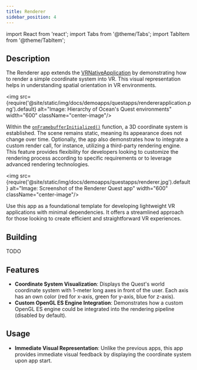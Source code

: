 ```yaml
---
title: Renderer
sidebar_position: 4
---
```


import React from 'react';
import Tabs from '@theme/Tabs';
import TabItem from '@theme/TabItem';

## Description

The Renderer app extends the [VRNativeApplication](vrnativeapplication.md) by demonstrating how to render a simple coordinate system into VR. This visual representation helps in understanding spatial orientation in VR environments.

<img src={require('@site/static/img/docs/demoapps/questapps/rendererapplication.png').default} alt="Image: Hierarchy of Ocean's Quest environments" width="600" className="center-image"/>

Within the [`onFramebufferInitialized()`](https://github.com/facebookresearch/ocean/blob/c6994ae2add1b2fb295ffe7bffa5abdb7bd5e486/impl/application/ocean/demo/platform/meta/quest/openxr/renderer/quest/OpenXRRendererApplication.cpp#L26) function, a 3D coordinate system is established. The scene remains static, meaning its appearance does not change over time. Optionally, the app also demonstrates how to integrate a custom render call, for instance, utilizing a third-party rendering engine. This feature provides flexibility for developers looking to customize the rendering process according to specific requirements or to leverage advanced rendering technologies.

<img src={require('@site/static/img/docs/demoapps/questapps/renderer.jpg').default} alt="Image: Screenshot of the Renderer Quest app" width="600" className="center-image"/>

Use this app as a foundational template for developing lightweight VR applications with minimal dependencies. It offers a streamlined approach for those looking to create efficient and straightforward VR experiences.

## Building

<Tabs groupId="target-os" queryString>

  <TabItem value="qust" label="Quest">
    TODO
  </TabItem>

</Tabs>


## Features
- **Coordinate System Visualization**: Displays the Quest's world coordinate system with 1-meter long axes in front of the user. Each axis has an own color (red for x-axis, green for y-axis, blue for z-axis).
- **Custom OpenGL ES Engine Integration**: Demonstrates how a custom OpenGL ES engine could be integrated into the rendering pipeline (disabled by default).


## Usage
- **Immediate Visual Representation**: Unlike the previous apps, this app provides immediate visual feedback by displaying the coordinate system upon app start.
